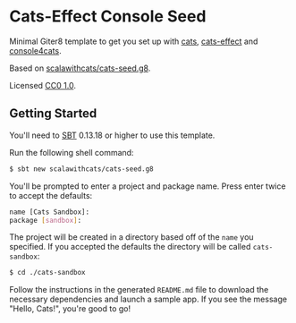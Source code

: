 # Cats-Effect Console Seed

Minimal Giter8 template to get you set up with [cats], [cats-effect] and [console4cats].

Based on [scalawithcats/cats-seed.g8][origin].

Licensed [CC0 1.0][license].

## Getting Started

You'll need to [SBT][sbt] 0.13.18 or higher to use this template.

Run the following shell command:

~~~sh
$ sbt new scalawithcats/cats-seed.g8
~~~

You'll be prompted to enter a project and package name.
Press enter twice to accept the defaults:

~~~sh
name [Cats Sandbox]:
package [sandbox]:
~~~

The project will be created in a directory
based off of the `name` you specified.
If you accepted the defaults
the directory will be called `cats-sandbox`:

~~~sh
$ cd ./cats-sandbox
~~~

Follow the instructions in the generated `README.md` file
to download the necessary dependencies and launch a sample app.
If you see the message "Hello, Cats!", you're good to go!

[cats]: https://typelevel.org/cats
[cats-effect]: https://typelevel.org/cats-effect
[console4cats]: https://console4cats.profunktor.dev
[origin]: https://github.com/scalawithcats/cats-seed.g8
[license]: https://creativecommons.org/publicdomain/zero/1.0
[sbt]: http://scala-sbt.org
